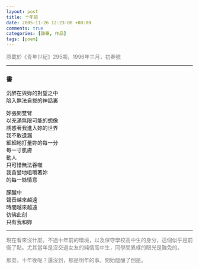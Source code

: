 ```yaml
--- 
layout: post
title: 十年前
date: 2005-11-26 12:23:00 +08:00
comments: true
categories: [雜筆, 作品]
tags: [poem]
---
```


<span style="color:gray;">原載於《青年世紀》295期，1996年三月，初春號</span>

----

### 書

沉醉在與妳的對望之中  
陷入無法自拔的神話裏  
  
妳張開雙臂  
以充滿無限可能的想像  
誘惑著我進入妳的世界  
我不敢遺漏  
細細地打量妳的每一分  
每一寸肌膚  
動人  
只可惜無法吞噬  
我貪婪地咀嚼著妳  
的每一絲情意  
  
朦朧中  
聲音越來越遠  
時間越來越遠  
彷彿此刻  
只有我和妳  

----

<span style="color:gray;">現在看來沒什麼。不過十年前的環境，以及保守學校高中生的身分，這個似乎是前衛了點。尤其當年是沒交過女友的純情高中生，同學間異樣的眼光是難免的。</span>

<span style="color:gray;">那麼，十年後呢？還沒到，那是明年的事。開始醞釀了倒是。</span>